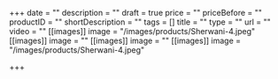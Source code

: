 +++
date = ""
description = ""
draft = true
price = ""
priceBefore = ""
productID = ""
shortDescription = ""
tags = []
title = ""
type = ""
url = ""
video = ""
[[images]]
image = "/images/products/Sherwani-4.jpeg"
[[images]]
image = ""
[[images]]
image = ""
[[images]]
image = "/images/products/Sherwani-4.jpeg"

+++
